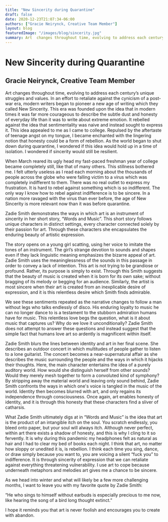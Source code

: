 ```yaml
---
title: "New Sincerity during Quarantine"
draft: false
date: 2020-12-23T21:07:34-06:00
authors: ["Gracie Neirynck, Creative Team Member"]
layout: blog
featuredImage: "/images/blog/sincerity.jpg"
summary: Art  changes throughout time, evolving to address each century’s unique  struggles and values. In an effort to retaliate against the cynicism of a  post-war era, modern writers began to pioneer a new age of writing  which they called New Sincerity. 
---
```


# New Sincerity during Quarantine
## Gracie Neirynck, Creative Team Member

Art  changes throughout time, evolving to address each century’s unique  struggles and values. In an effort to retaliate against the cynicism of a  post-war era, modern writers began to pioneer a new age of writing  which they called New Sincerity. This era was founded upon the idea that  in modern times it was far more courageous to describe the subtle dust  and honesty of everyday life than it was to write about extreme emotion.  It rebelled against the idea that sentimentality was naive and instead  sought to express it. This idea appealed to me as I came to college.  Repulsed by the aftertaste of teenage angst on my tongue, I became  enchanted with the lingering notion that honesty could be a form of  rebellion. As the world began to shut down during quarantine, I wondered  if this idea would hold up in a time of isolation. I wondered if  sincerity would still be resilient.  

When  March reared its ugly head my fast-paced freshman year of college  became completely still, like that of many others. This stillness  bothered me. I felt utterly useless as I read each morning about the  thousands of people across the globe who were falling victim to a virus  which was completely indifferent to them. There was no real outlet to  express my frustration. It is hard to rebel against something which is  so indifferent. The only way I know how to rebel against indifference is  to be sincere. In a nation more ravaged with the virus than ever  before, the age of New Sincerity is more relevant now than it was before  quarantine. 

Zadie Smith demonstrates the ways in which art is an  instrument of sincerity in her short story, “Words and Music”. This  short story follows unique characters in distinct settings, every  character connected solely by their passion for art. Through these  characters she encapsulates the enduring beauty of artistic expression. 

The  story opens on a young girl scatting, using her voice to imitate the  tones of an instrument. The girl’s strange devotion to sounds and shapes  even if they lack linguistic meaning emphasizes the bizarre appeal of  art. Zadie Smith uses the meaninglessness of the sounds in this passage  in order to convey a lack of intention. This art is not trying to be  grandiose or profound. Rather, its purpose is simply to exist. Through  this Smith suggests that the beauty of music is created when it is born  for its own sake; without bragging of its melody or begging for an  audience. Similarly, the artist is most sincere when their art is  created from an inexplicable desire of expression, and it is this  relentless desire which Smith finds admirable. 

We see these  sentiments repeated as the narrative changes to follow a man without  legs who talks endlessly of disco. His enduring loyalty to music he can  no longer dance to is a testament to the stubborn admiration humans have  for music. This relentless love begs the question, what is it about  music that captures us? Why do we love it unconditionally? Zadie Smith  does not attempt to answer these questions and instead suggest that the  simple fact that humans love art so ardently is magnificent within  itself. 

Zadie Smith blurs the lines between identity and art in  her final scene. She describes an outdoor concert in which multitudes of  people gather to listen to a lone guitarist. The concert becomes a  near-supernatural affair as she describes the music surrounding the  people and the ways in which it hijacks their thoughts. Here, the main  character entertains the idea of a purely auditory world. How would she  distinguish herself from other sounds? Would they merely mesh together  to form a convoluted kind of symphony? By stripping away the material  world and leaving only sound behind, Zadie Smith confronts the ways in  which one's voice is tangled in the music of the world. Identity then  becomes blurred with art, and only regains its independence through  consciousness. Once again, art enables honesty of identity, and it is  through this honesty that these characters find a sliver of catharsis. 

What  Zadie Smith ultimately digs at in “Words and Music” is the idea that  art is the product of an intangible itch on the soul. You scratch  endlessly, you bleed onto paper, but your soul will always itch.  Although never perfect, within art there exists a shadow of honesty, and  this is why I cling to it so fervently. It is why during this pandemic  my headphones felt as natural as hair and I had to clear my bed of books  each night. I think that art, no matter how sloppy or unedited it is,  is rebellion. I think each time you sing, dance, or draw simply because  you want to, you are voicing a silent “fuck you” to indifference. It is  through sincerity of expression that we can retaliate against everything  threatening vulnerability. I use art to cope because underneath  metaphors and melodies art gives me a chance to be sincere.

As we  head into winter and what will likely be a few more challenging months, I  want to leave you with my favorite quote by Zadie Smith: 

“He who  sings to himself without earbuds is especially precious to me now, like  hearing the song of a bird long thought extinct.” 

I hope it reminds you that art is never foolish and encourages you to create with abandon.  